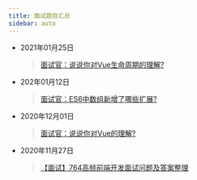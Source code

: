 ```yaml
---
title: 面试题目汇总
sidebar: auto
---
```

<style>
    .go-to-top {
        display: block !important;
    }
</style>
* 2021年01月25日
  > [面试官：说说你对Vue生命周期的理解?](20210125.md)
* 202年01月12日
  > [面试官：ES6中数组新增了哪些扩展?](ES6/20210112.md)  
* 2020年12月01日
  > [面试官：说说你对Vue的理解?](VueSeries/20201201.md)  
* 2020年11月27日
  > [【面试】764高频前端开发面试问题及答案整理](20201127.md)

